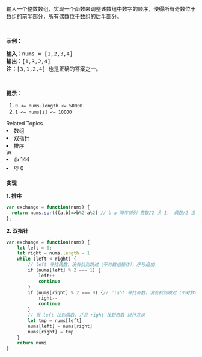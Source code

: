 <p>输入一个整数数组，实现一个函数来调整该数组中数字的顺序，使得所有奇数位于数组的前半部分，所有偶数位于数组的后半部分。</p>

<p> </p>

<p><strong>示例：</strong></p>

<pre>
<strong>输入：</strong>nums = [1,2,3,4]
<strong>输出：</strong>[1,3,2,4] 
<strong>注：</strong>[3,1,2,4] 也是正确的答案之一。</pre>

<p> </p>

<p><strong>提示：</strong></p>

<ol>
	<li><code>0 <= nums.length <= 50000</code></li>
	<li><code>1 <= nums[i] <= 10000</code></li>
</ol>
<div><div>Related Topics</div><div><li>数组</li><li>双指针</li><li>排序</li></div></div>\n<div><li>👍 144</li><li>👎 0</li></div>

**实现**

**1. 排序**


```javascript
var exchange = function(nums) {
  return nums.sort((a,b)=>b%2-a%2) // b-a 降序排列 奇数/2 余 1， 偶数/2 余 0；降序排列后为 奇数在前，偶数在后
};
```

**2. 双指针**

```javascript
var exchange = function(nums) {
    let left = 0;
    let right = nums.length - 1
    while (left < right) {
        // left 寻找偶数，没有找到跳过（不对数组操作），序号追加
        if (nums[left] % 2 === 1) {
            left++
            continue
        }
        if (nums[right] % 2 === 0) {// right 寻找奇数，没有找到跳过（不对数组操作），序号追加
            right--
            continue
        }
        // 当 left 找到偶数，并且 right 找到奇数 进行互换
        let tmp = nums[left]
        nums[left] = nums[right]
        nums[right] = tmp
    }
    return nums
}
```
